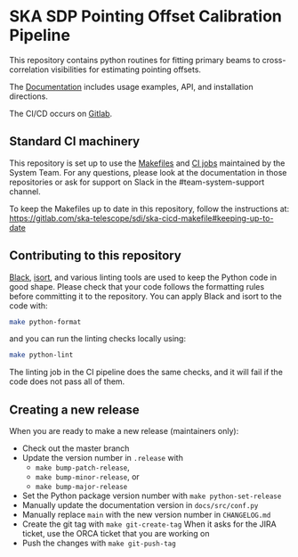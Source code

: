 # SKA SDP Pointing Offset Calibration Pipeline

This repository contains python routines for fitting primary beams 
to cross-correlation visibilities for estimating pointing offsets.

The [Documentation](https://developer.skao.int/projects/ska-sdp-wflow-pointing-offset/en/latest/) includes usage examples, API, and installation directions.

The CI/CD occurs on  [Gitlab](https://gitlab.com/ska-telescope/sdp/science-pipeline-workflows/ska-sdp-wflow-pointing-offset/-/pipelines).

## Standard CI machinery

This repository is set up to use the
[Makefiles](https://gitlab.com/ska-telescope/sdi/ska-cicd-makefile) and [CI
jobs](https://gitlab.com/ska-telescope/templates-repository) maintained by the
System Team. For any questions, please look at the documentation in those
repositories or ask for support on Slack in the #team-system-support channel.

To keep the Makefiles up to date in this repository, follow the instructions
at: https://gitlab.com/ska-telescope/sdi/ska-cicd-makefile#keeping-up-to-date

## Contributing to this repository

[Black](https://github.com/psf/black), [isort](https://pycqa.github.io/isort/),
and various linting tools are used to keep the Python code in good shape.
Please check that your code follows the formatting rules before committing it
to the repository. You can apply Black and isort to the code with:

```bash
make python-format
```

and you can run the linting checks locally using:

```bash
make python-lint
```

The linting job in the CI pipeline does the same checks, and it will fail if
the code does not pass all of them.

## Creating a new release

When you are ready to make a new release (maintainers only):

  - Check out the master branch
  - Update the version number in `.release` with
    - `make bump-patch-release`,
    - `make bump-minor-release`, or
    - `make bump-major-release`
  - Set the Python package version number with `make python-set-release`
  - Manually update the documentation version in `docs/src/conf.py`
  - Manually replace `main` with the new version number in `CHANGELOG.md`
  - Create the git tag with `make git-create-tag`
    When it asks for the JIRA ticket, use the ORCA ticket that you are working on
  - Push the changes with `make git-push-tag`
